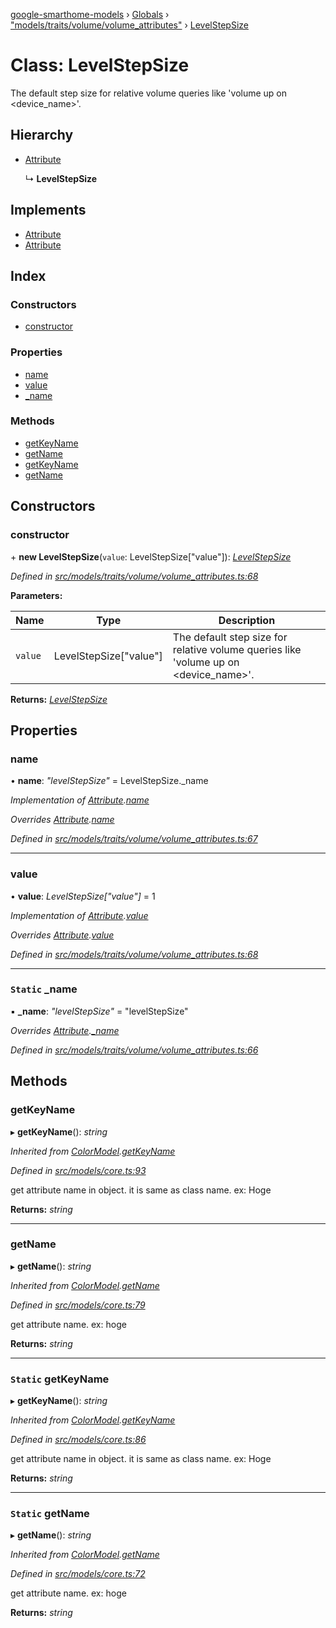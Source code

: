 [google-smarthome-models](../README.md) › [Globals](../globals.md) › ["models/traits/volume/volume_attributes"](../modules/_models_traits_volume_volume_attributes_.md) › [LevelStepSize](_models_traits_volume_volume_attributes_.levelstepsize.md)

# Class: LevelStepSize

The default step size for relative volume queries like 'volume up on <device_name>'.

## Hierarchy

* [Attribute](_models_core_.attribute.md)

  ↳ **LevelStepSize**

## Implements

* [Attribute](../interfaces/_models_interfaces_i_core_.attribute.md)
* [Attribute](../interfaces/_models_interfaces_i_core_.attribute.md)

## Index

### Constructors

* [constructor](_models_traits_volume_volume_attributes_.levelstepsize.md#constructor)

### Properties

* [name](_models_traits_volume_volume_attributes_.levelstepsize.md#name)
* [value](_models_traits_volume_volume_attributes_.levelstepsize.md#value)
* [_name](_models_traits_volume_volume_attributes_.levelstepsize.md#static-_name)

### Methods

* [getKeyName](_models_traits_volume_volume_attributes_.levelstepsize.md#getkeyname)
* [getName](_models_traits_volume_volume_attributes_.levelstepsize.md#getname)
* [getKeyName](_models_traits_volume_volume_attributes_.levelstepsize.md#static-getkeyname)
* [getName](_models_traits_volume_volume_attributes_.levelstepsize.md#static-getname)

## Constructors

###  constructor

\+ **new LevelStepSize**(`value`: LevelStepSize["value"]): *[LevelStepSize](_models_traits_volume_volume_attributes_.levelstepsize.md)*

*Defined in [src/models/traits/volume/volume_attributes.ts:68](https://github.com/galactic1969/google-smarthome-models/blob/633871f/src/models/traits/volume/volume_attributes.ts#L68)*

**Parameters:**

Name | Type | Description |
------ | ------ | ------ |
`value` | LevelStepSize["value"] | The default step size for relative volume queries like 'volume up on <device_name>'.  |

**Returns:** *[LevelStepSize](_models_traits_volume_volume_attributes_.levelstepsize.md)*

## Properties

###  name

• **name**: *"levelStepSize"* = LevelStepSize._name

*Implementation of [Attribute](../interfaces/_models_interfaces_i_core_.attribute.md).[name](../interfaces/_models_interfaces_i_core_.attribute.md#name)*

*Overrides [Attribute](_models_core_.attribute.md).[name](_models_core_.attribute.md#name)*

*Defined in [src/models/traits/volume/volume_attributes.ts:67](https://github.com/galactic1969/google-smarthome-models/blob/633871f/src/models/traits/volume/volume_attributes.ts#L67)*

___

###  value

• **value**: *LevelStepSize["value"]* = 1

*Implementation of [Attribute](../interfaces/_models_interfaces_i_core_.attribute.md).[value](../interfaces/_models_interfaces_i_core_.attribute.md#value)*

*Overrides [Attribute](_models_core_.attribute.md).[value](_models_core_.attribute.md#value)*

*Defined in [src/models/traits/volume/volume_attributes.ts:68](https://github.com/galactic1969/google-smarthome-models/blob/633871f/src/models/traits/volume/volume_attributes.ts#L68)*

___

### `Static` _name

▪ **_name**: *"levelStepSize"* = "levelStepSize"

*Overrides [Attribute](_models_core_.attribute.md).[_name](_models_core_.attribute.md#static-_name)*

*Defined in [src/models/traits/volume/volume_attributes.ts:66](https://github.com/galactic1969/google-smarthome-models/blob/633871f/src/models/traits/volume/volume_attributes.ts#L66)*

## Methods

###  getKeyName

▸ **getKeyName**(): *string*

*Inherited from [ColorModel](_models_traits_colorsetting_colorsetting_attributes_.colormodel.md).[getKeyName](_models_traits_colorsetting_colorsetting_attributes_.colormodel.md#static-getkeyname)*

*Defined in [src/models/core.ts:93](https://github.com/galactic1969/google-smarthome-models/blob/633871f/src/models/core.ts#L93)*

get attribute name in object. it is same as class name. ex: Hoge

**Returns:** *string*

___

###  getName

▸ **getName**(): *string*

*Inherited from [ColorModel](_models_traits_colorsetting_colorsetting_attributes_.colormodel.md).[getName](_models_traits_colorsetting_colorsetting_attributes_.colormodel.md#static-getname)*

*Defined in [src/models/core.ts:79](https://github.com/galactic1969/google-smarthome-models/blob/633871f/src/models/core.ts#L79)*

get attribute name. ex: hoge

**Returns:** *string*

___

### `Static` getKeyName

▸ **getKeyName**(): *string*

*Inherited from [ColorModel](_models_traits_colorsetting_colorsetting_attributes_.colormodel.md).[getKeyName](_models_traits_colorsetting_colorsetting_attributes_.colormodel.md#static-getkeyname)*

*Defined in [src/models/core.ts:86](https://github.com/galactic1969/google-smarthome-models/blob/633871f/src/models/core.ts#L86)*

get attribute name in object. it is same as class name. ex: Hoge

**Returns:** *string*

___

### `Static` getName

▸ **getName**(): *string*

*Inherited from [ColorModel](_models_traits_colorsetting_colorsetting_attributes_.colormodel.md).[getName](_models_traits_colorsetting_colorsetting_attributes_.colormodel.md#static-getname)*

*Defined in [src/models/core.ts:72](https://github.com/galactic1969/google-smarthome-models/blob/633871f/src/models/core.ts#L72)*

get attribute name. ex: hoge

**Returns:** *string*
